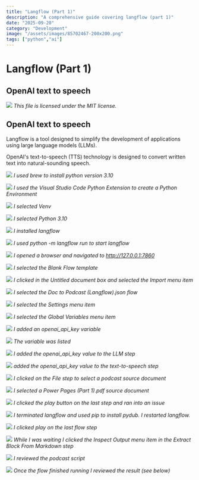 ```yaml
---
title: "Langflow (Part 1)"
description: "A comprehensive guide covering langflow (part 1)"
date: "2025-09-20"
category: "Development"
image: "/assets/images/85702467-200x200.png"
tags: ["python","ai"]
---
```


# Langflow (Part 1)

## OpenAI text to speech

![](/assets/images/langflow1/85702467-200x200.png)
*This file is licensed under the MIT license.*


## OpenAI text to speech

Langflow is a tool designed to simplify the development of applications using large language models (LLMs).

OpenAI's text-to-speech (TTS) technology is designed to convert written text into natural-sounding speech.

![](/assets/images/langflow1/screenshot-2024-10-30-at-5.00.32pm-1836x1475.png)
*I used brew to install python version 3.10*

![](/assets/images/langflow1/screenshot-2024-10-30-at-5.02.16pm-1836x399.png)
*I used the Visual Studio Code Python Extension to create a Python Environment*

![](/assets/images/langflow1/screenshot-2024-10-30-at-5.02.27pm-1836x446.png)
*I selected Venv*

![](/assets/images/langflow1/screenshot-2024-10-30-at-5.05.23pm-1836x475.png)
*I selected Python 3.10*

![](/assets/images/langflow1/screenshot-2024-10-30-at-5.06.26pm-1836x657.png)
*I installed langflow*

![](/assets/images/langflow1/screenshot-2024-10-30-at-5.10.24pm-1836x567.png)
*I used python -m langflow run to start langflow*

![](/assets/images/langflow1/screenshot-2024-10-30-at-5.10.44pm-1836x1053.png)
*I opened a browser and navigated to http://127.0.0.1:7860*

![](/assets/images/langflow1/screenshot-2024-10-30-at-5.10.55pm-1836x1062.png)
*I selected the Blank Flow template*

![](/assets/images/langflow1/screenshot-2024-10-30-at-5.11.17pm-1836x1062.png)
*I clicked in the Untitled document box and selected the Import menu item*

![](/assets/images/langflow1/screenshot-2024-10-30-at-5.11.36pm-1836x1059.png)
*I selected the Doc to Podcast (Langflow).json flow*

![](/assets/images/langflow1/screenshot-2024-10-30-at-5.16.40pm-1836x425.png)
*I selected the Settings menu item*

![](/assets/images/langflow1/screenshot-2024-10-30-at-5.16.51pm-1836x664.png)
*I selected the Global Variables menu item*

![](/assets/images/langflow1/screenshot-2024-10-30-at-5.18.50pm-1836x1011.png)
*I added an openai_api_key variable*

![](/assets/images/langflow1/screenshot-2024-10-30-at-5.19.02pm-1836x1020.png)
*The variable was listed*

![](/assets/images/langflow1/screenshot-2024-10-30-at-5.19.31pm-1836x1019.png)
*I added the openai_api_key value to the LLM step*

![](/assets/images/langflow1/screenshot-2024-10-30-at-5.20.05pm-1836x1019.png)
*added the openai_api_key value to the text-to-speech step*

![](/assets/images/langflow1/screenshot-2024-10-30-at-5.23.58pm-1836x1017.png)
*I clicked on the File step to select a podcast source document*

![](/assets/images/langflow1/screenshot-2024-10-30-at-5.25.40pm-1836x1024.png)
*I selected a Power Pages (Part 1).pdf source document*

![](/assets/images/langflow1/screenshot-2024-10-30-at-5.26.47pm-1836x1032.png)
*I clicked the play button on the last step and ran into an issue*

![](/assets/images/langflow1/screenshot-2024-10-30-at-5.28.17pm-1836x574.png)
*I terminated langflow and used pip to install pydub. I restarted langflow.*

![](/assets/images/langflow1/screenshot-2024-10-30-at-5.28.49pm-1836x1013.png)
*I clicked play on the last flow step*

![](/assets/images/langflow1/screenshot-2024-10-30-at-6.15.08pm-1164x784.png)
*While I was waiting I clicked the Inspect Output menu item in the Extract Block From Markdown step*

![](/assets/images/langflow1/screenshot-2024-10-30-at-5.31.05pm-1836x1015.png)
*I reviewed the podcast script*

![](/assets/images/langflow1/screenshot-2024-10-30-at-5.53.41pm-1836x1212.png)
*Once the flow finished running I reviewed the result (see below)*
